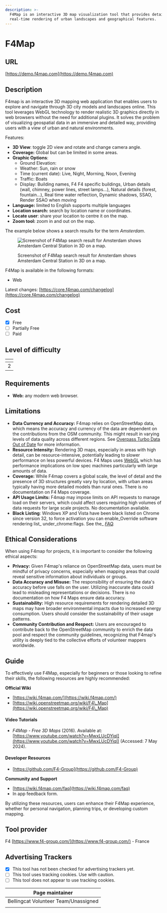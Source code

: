 ```yaml
---
description: >-
  F4Map is an interactive 3D map visualization tool that provides detailed,
  real-time rendering of urban landscapes and geographical features.
---
```


# F4Map

## URL

[https://demo.f4map.com](https://demo.f4map.com)

## Description

F4map is an interactive 3D mapping web application that enables users to explore and navigate through 3D city models and landscapes online. This tool leverages WebGL technology to render realistic 3D graphics directly in web browsers without the need for additional plugins. It solves the problem of visualizing geospatial data in an immersive and detailed way, providing users with a view of urban and natural environments.&#x20;

Features:

* **3D View**: toggle 2D view and rotate and change camera angle.
* **Coverage:** Global but can be limited in some areas.
* **Graphic Options**:
  * Ground Elevation:
  * Weather: Sun, rain or snow
  * Time (current date): Live, Night, Morning, Noon, Evening
  * Traffic: Boats
  * Display: Building names, F4 F4 specific buildings, Urban details (wall, chimney, power lines, street lamps...), Natural details (forest, fountain...), Real time water reflection, Dynamic shadows, SSAO, Render SSAO when moving
* **Language:** limited to English supports multiple languages
* **Location search:** search by location name or coordinates.
* **Locate user**: share your location to centre it on the map.
* **Zoom tool:** zoom in and out on the map.

The example below shows a search results for the term _Amsterdam_.

<figure><img src=".gitbook/assets/Screenshot 2024-05-07 at 7.20.27 PM.png" alt="Screenshot of F4Map search result for Amsterdam shows Amsterdam Central Station in 3D on a map."><figcaption><p>Screenshot of F4Map search result for Amsterdam shows Amsterdam Central Station in 3D on a map.</p></figcaption></figure>

F4Map is available in the following formats:

* Web

Latest changes: [https://core.f4map.com/changelog](https://core.f4map.com/changelog)

## Cost

* [x] Free
* [ ] Partially Free
* [ ] Paid

## Level of difficulty

<table><thead><tr><th data-type="rating" data-max="5"></th></tr></thead><tbody><tr><td>2</td></tr></tbody></table>

## Requirements

* **Web:** any modern web browser.&#x20;

## Limitations

* **Data Currency and Accuracy:** F4map relies on OpenStreetMap data, which means the accuracy and currency of the data are dependent on the contributions from the OSM community. This might result in varying levels of data quality across different regions. See [Overpass Turbo Data Out of Date](https://www.reddit.com/r/openstreetmap/comments/jcamkz/overpass\_turbo\_data\_out\_of\_date/) for more information.
* **Resource Intensity:** Rendering 3D maps, especially in areas with high detail, can be resource-intensive, potentially leading to slower performance on less powerful devices. F4 Maps uses [WebGL](https://developer.mozilla.org/en-US/docs/Web/API/WebGL\_API) which has performance implications on low spec machines particularly with large amounts of data.&#x20;
* **Coverage:** While F4map covers a global scale, the level of detail and the presence of 3D structures greatly vary by location, with urban areas typically having more detailed models than rural ones. There is no documentation on F4 Maps coverage. &#x20;
* **API Usage Limits:** F4map may impose limits on API requests to manage load on their servers, which could affect users requiring high volumes of data requests for large scale projects. No documentation available.
* **Black Listing**: Windows XP and Vista have been black listed on Chrome since version 32, to force activation you can enable_Override software rendering list_ under_chrome:flags. See the_ [_FAQ_](http://wiki.map.f4-group.com/faq)_._&#x20;

## Ethical Considerations

When using F4map for projects, it is important to consider the following ethical aspects:

* **Privacy:** Given F4map's reliance on OpenStreetMap data, users must be mindful of privacy concerns, especially when mapping areas that could reveal sensitive information about individuals or groups.
* **Data Accuracy and Misuse:** The responsibility of ensuring the data's accuracy before use falls on the user. Utilizing inaccurate data could lead to misleading representations or decisions. There is no documentation on how F4 Maps ensure data accuracy.
* **Sustainability:** High resource requirements for rendering detailed 3D maps may have broader environmental impacts due to increased energy consumption. Users should consider the sustainability of their usage patterns.
* **Community Contribution and Respect:** Users are encouraged to contribute back to the OpenStreetMap community to enrich the data pool and respect the community guidelines, recognizing that F4map's utility is deeply tied to the collective efforts of volunteer mappers worldwide.

## Guide

To effectively use F4Map, especially for beginners or those looking to refine their skills, the following resources are highly recommended:

**Official Wiki**&#x20;

* [https://wiki.f4map.com/](https://wiki.f4map.com/)
* [https://wiki.openstreetmap.org/wiki/F4\_Map](https://wiki.openstreetmap.org/wiki/F4\_Map)

#### Video Tutorials

* _F4Map - Free 3D Maps_ (2016). Available at: [https://www.youtube.com/watch?v=MwxLUcDYiqI](https://www.youtube.com/watch?v=MwxLUcDYiqI) (Accessed: 7 May 2024).

#### Developer Resources

* [https://github.com/F4-Group](https://github.com/F4-Group)

**Community and Support**

* [https://wiki.f4map.com/faq](https://wiki.f4map.com/faq)
* In app feedback form.

By utilizing these resources, users can enhance their F4Map experience, whether for personal navigation, planning trips, or developing custom mapping.&#x20;

## Tool provider

F4 [https://www.f4-group.com/](https://www.f4-group.com/) - France

## Advertising Trackers

* [x] This tool has not been checked for advertising trackers yet.
* [ ] This tool uses tracking cookies. Use with caution.
* [ ] This tool does not appear to use tracking cookies.

| Page maintainer                      |
| ------------------------------------ |
| Bellingcat Volunteer Team/Unassigned |
|                                      |

